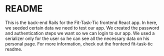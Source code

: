 # README

This is the back-end Rails for the Fit-Task-Tic frontend React app. In here, we seeded certain data we 
need to test our app. We created the password and authentication steps we want so we can login to our
app. We used a serializer only for the user so he can see all the necessary data on his personal page.
For more information, check out the frontend fit-task-tic readme. 